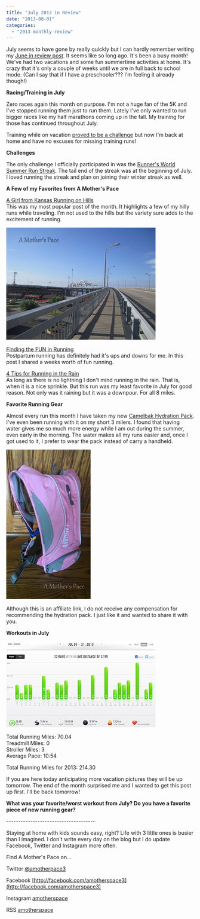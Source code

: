 ```yaml
---
title: "July 2013 in Review"
date: "2013-08-01"
categories: 
  - "2013-monthly-review"
---
```


  

  
July seems to have gone by really quickly but I can hardly remember writing my [June in review post](http://bit.ly/15cpLlj). It seems like so long ago. It's been a busy month! We've had two vacations and some fun summertime activities at home. It's crazy that it's only a couple of weeks until we are in full back to school mode. (Can I say that if I have a preschooler??? I'm feeling it already though!)  
  
  
**Racing/Training in July**  
  
Zero races again this month on purpose. I'm not a huge fan of the 5K and I've stopped running them just to run them. Lately I've only wanted to run bigger races like my half marathons coming up in the fall. My training for those has continued throughout July.   
  
Training while on vacation [proved to be a challenge](http://bit.ly/17iPILR) but now I'm back at home and have no excuses for missing training runs!  
  
**Challenges**  
  
The only challenge I officially participated in was the [Runner's World Summer Run Streak](http://bit.ly/17iPZOO). The tail end of the streak was at the beginning of July. I loved running the streak and plan on joining their winter streak as well.  
  
**A Few of my Favorites from A Mother's Pace**  
  
[A Girl from Kansas Running on Hills](http://bit.ly/15cqoLP)  
This was my most popular post of the month. It highlights a few of my hilly runs while traveling. I'm not used to the hills but the variety sure adds to the excitement of running.  
  

[![A Girl from Kansas Running on Hills | A Mother's Pace](images/IMG_4025.JPG "A Girl from Kansas Running on Hills | A Mother's Pace")](http://3.bp.blogspot.com/-Jyf8IyxDx7U/UdXrb9LViYI/AAAAAAAAKQg/p0W4KLeXH5g/s1600/IMG_4025.JPG)

  
[Finding the FUN in Running](http://bit.ly/15crqaG)  
Postpartum running has definitely had it's ups and downs for me. In this post I shared a weeks worth of fun running.   
  
[4 Tips for Running in the Rain](http://bit.ly/15crQ0R)  
As long as there is no lightning I don't mind running in the rain. That is, when it is a nice sprinkle. But this run was my least favorite in July for good reason. Not only was it raining but it was a downpour. For all 8 miles.   
  
**Favorite Running Gear**  
  
Almost every run this month I have taken my new [Camelbak Hydration Pack](http://amzn.to/136wbf4). I've even been running with it on my short 3 milers. I found that having water gives me so much more energy while I am out during the summer, even early in the morning. The water makes all my runs easier and, once I got used to it, I prefer to wear the pack instead of carry a handheld.  
  

[![Favorite Running Gear | A Mother's Pace](images/IMAG1662.jpg "Favorite Running Gear | A Mother's Pace")](http://amotherspace.net/wp-content/uploads/2013/07/IMAG16621.jpg)

  
Although this is an affiliate link, I do not receive any compensation for recommending the hydration pack. I just like it and wanted to share it with you.   
  
**Workouts in July**  
  
  

[![Running in July | A Mother's Pace](images/Nike+July.PNG "Running in July | A Mother's Pace")](http://1.bp.blogspot.com/-J3nxSiSFGJE/UflSv-RZ0aI/AAAAAAAAMqw/p_skIK0C6DY/s1600/Nike+July.PNG)

  
Total Running Miles: 70.04  
Treadmill Miles: 0  
Stroller Miles: 3  
Average Pace: 10:54  
  
Total Running Miles for 2013: 214.30  
  
If you are here today anticipating more vacation pictures they will be up tomorrow. The end of the month surprised me and I wanted to get this post up first. I'll be back tomorrow!  
  
  

**What was your favorite/worst workout from July? Do you have a favorite piece of new running gear?**

  
  
  

\-------------------------------------

  

Staying at home with kids sounds easy, right? Life with 3 little ones is busier than I imagined. I don't write every day on the blog but I do update Facebook, Twitter and Instagram more often.   
  
Find A Mother's Pace on...  
  
Twitter [@amotherpace3](https://twitter.com/amotherspace3)  
  
Facebook [http://facebook.com/amotherspace3](http://facebook.com/amotherspace3)   
  
Instagram [amotherspace](http://instagram.com/amotherspace)  
  
RSS [amotherspace](http://feeds.feedburner.com/amotherspace)
